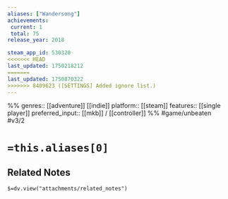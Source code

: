 ```yaml
---
aliases: ["Wandersong"]
achievements:
 current: 1
 total: 75
release_year: 2018

steam_app_id: 530320
<<<<<<< HEAD
last_updated: 1750218212
=======
last_updated: 1750870322
>>>>>>> 8409623 ([SETTINGS] Added ignore list.)
---
```

%%
genres:: [[adventure]] [[indie]]
platform:: [[steam]]
features:: [[single player]]
preferred_input:: [[mkb]] / [[controller]]
%%
#game/unbeaten
#v3/2

# `=this.aliases[0]`
## Related Notes
`$=dv.view("attachments/related_notes")`